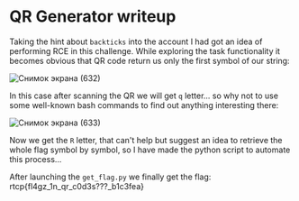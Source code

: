 # QR Generator writeup

Taking the hint about `backticks` into the account I had got an idea of performing RCE in this challenge. While exploring the task 
functionality it becomes obvious that QR code return us only the first symbol of our string:

![Снимок экрана (632)](https://user-images.githubusercontent.com/57829161/80568779-4aee8480-8a00-11ea-97c1-54991f9d624c.jpg)

In this case after scanning the QR we will get `q` letter... so why not to use some well-known bash commands to find out anything 
interesting there:

![Снимок экрана (633)](https://user-images.githubusercontent.com/57829161/80568786-4e820b80-8a00-11ea-883c-edceeda016af.jpg)

Now we get the `R` letter, that can't help but suggest an idea to retrieve the whole flag symbol by symbol, so I have made the 
python script to automate this process...

After launching the `get_flag.py` we finally get the flag: rtcp{fl4gz_1n_qr_c0d3s???_b1c3fea}
